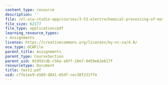 ```yaml
---
content_type: resource
description: ''
file: /ol-ocw-studio-app/courses/3-53-electrochemical-processing-of-materials-spring-2001/cffe1ee9d169d04105dfcec30f231ff4_test2.pdf
file_size: 62177
file_type: application/pdf
learning_resource_types:
- Assignments
license: https://creativecommons.org/licenses/by-nc-sa/4.0/
ocw_type: OCWFile
parent_title: Assignments
parent_type: CourseSection
parent_uid: 01993cdb-c56a-a9ff-10e7-9459e62e617f
resourcetype: Document
title: test2.pdf
uid: cffe1ee9-d169-d041-05df-cec30f231ff4
---
```

